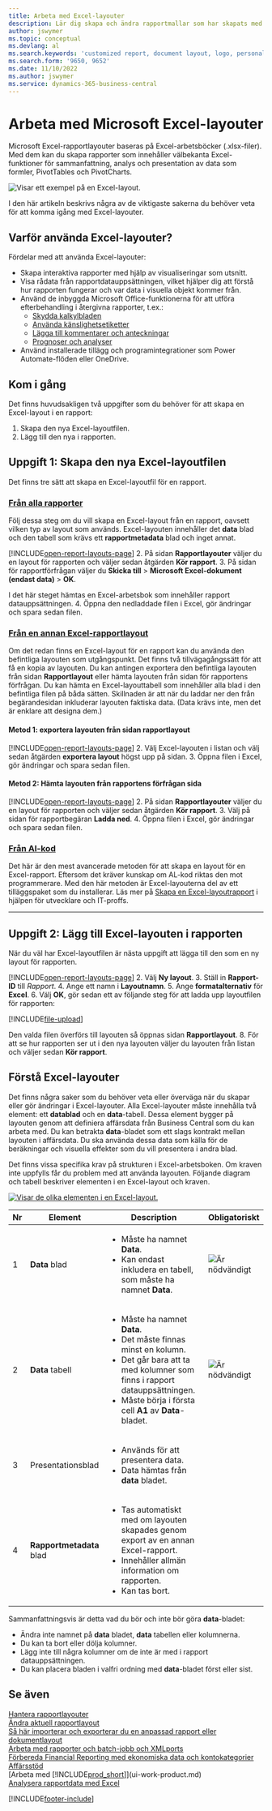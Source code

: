 ```yaml
---
title: Arbeta med Excel-layouter
description: Lär dig skapa och ändra rapportmallar som har skapats med Excel.
author: jswymer
ms.topic: conceptual
ms.devlang: al
ms.search.keywords: 'customized report, document layout, logo, personalize'
ms.search.form: '9650, 9652'
ms.date: 11/10/2022
ms.author: jswymer
ms.service: dynamics-365-business-central
---
```

# <a name="working-with-microsoft-excel-layouts"></a>Arbeta med Microsoft Excel-layouter

Microsoft Excel-rapportlayouter baseras på Excel-arbetsböcker (.xlsx-filer). Med dem kan du skapa rapporter som innehåller välbekanta Excel-funktioner för sammanfattning, analys och presentation av data som formler, PivotTables och PivotCharts.

![Visar ett exempel på en Excel-layout.](media/excel-layout-2.png)

I den här artikeln beskrivs några av de viktigaste sakerna du behöver veta för att komma igång med Excel-layouter.

## <a name="why-use-excel-layouts"></a>Varför använda Excel-layouter?

Fördelar med att använda Excel-layouter:

- Skapa interaktiva rapporter med hjälp av visualiseringar som utsnitt.
- Visa rådata från rapportdatauppsättningen, vilket hjälper dig att förstå hur rapporten fungerar och var data i visuella objekt kommer från.
- Använd de inbyggda Microsoft Office-funktionerna för att utföra efterbehandling i återgivna rapporter, t.ex.:
  - [Skydda kalkylbladen](https://support.microsoft.com/office/protect-a-worksheet-3179efdb-1285-4d49-a9c3-f4ca36276de6)
  - [Använda känslighetsetiketter](https://support.microsoft.com/office/apply-sensitivity-labels-to-your-files-and-email-in-office-2f96e7cd-d5a4-403b-8bd7-4cc636bae0f9)
  - [Lägga till kommentarer och anteckningar](https://support.microsoft.com/office/insert-comments-and-notes-in-excel-65f504d8-160b-4a05-ac30-46fbd5227a52)
  - [Prognoser och analyser](https://support.microsoft.com/office/introduction-to-what-if-analysis-22bffa5f-e891-4acc-bf7a-e4645c446fb4)
- Använd installerade tillägg och programintegrationer som Power Automate-flöden eller OneDrive.

## <a name="get-started"></a>Kom i gång

Det finns huvudsakligen två uppgifter som du behöver för att skapa en Excel-layout i en rapport:

1. Skapa den nya Excel-layoutfilen.
2. Lägg till den nya i rapporten.

## <a name="task-1-create-the-excel-layout-file"></a>Uppgift 1: Skapa den nya Excel-layoutfilen

Det finns tre sätt att skapa en Excel-layoutfil för en rapport.

### [Från alla rapporter](#tab/any-report)

Följ dessa steg om du vill skapa en Excel-layout från en rapport, oavsett vilken typ av layout som används. Excel-layouten innehåller det **data** blad och den tabell som krävs ett **rapportmetadata** blad och inget annat.

[!INCLUDE[open-report-layouts-page](includes/open-report-layouts-page.md)]
2. På sidan **Rapportlayouter** väljer du en layout för rapporten och väljer sedan åtgärden **Kör rapport**.
3. På sidan för rapportförfrågan väljer du **Skicka till** > **Microsoft Excel-dokument (endast data)** > **OK**.

   I det här steget hämtas en Excel-arbetsbok som innehåller rapport datauppsättningen.
4. Öppna den nedladdade filen i Excel, gör ändringar och spara sedan filen.

### [Från en annan Excel-rapportlayout](#tab/other-layout)

Om det redan finns en Excel-layout för en rapport kan du använda den befintliga layouten som utgångspunkt. Det finns två tillvägagångssätt för att få en kopia av layouten. Du kan antingen exportera den befintliga layouten från sidan **Rapportlayout** eller hämta layouten från sidan för rapportens förfrågan. Du kan hämta en Excel-layouttabell som innehåller alla blad i den befintliga filen på båda sätten. Skillnaden är att när du laddar ner den från begärandesidan inkluderar layouten faktiska data. (Data krävs inte, men det är enklare att designa dem.)

#### <a name="approach-1-export-the-layout-from-the-report-layouts-page"></a>Metod 1: exportera layouten från sidan **rapportlayout**

[!INCLUDE[open-report-layouts-page](includes/open-report-layouts-page.md)]
2. Välj Excel-layouten i listan och välj sedan åtgärden **exportera layout** högst upp på sidan.
3. Öppna filen i Excel, gör ändringar och spara sedan filen.

#### <a name="approach-2-download-the-layout-from-the-reports-request-page"></a>Metod 2: Hämta layouten från rapportens förfrågan sida

[!INCLUDE[open-report-layouts-page](includes/open-report-layouts-page.md)]
2. På sidan **Rapportlayouter** väljer du en layout för rapporten och väljer sedan åtgärden **Kör rapport**.
3. Välj på sidan för rapportbegäran **Ladda ned**.
4. Öppna filen i Excel, gör ändringar och spara sedan filen.

### [Från AI-kod](#tab/from-code)

Det här är den mest avancerade metoden för att skapa en layout för en Excel-rapport. Eftersom det kräver kunskap om AL-kod riktas den mot programmerare. Med den här metoden är Excel-layouterna del av ett tilläggspaket som du installerar. Läs mer på [Skapa en Excel-layoutrapport](/dynamics365/business-central/dev-itpro/developer/devenv-howto-excel-report-layout) i hjälpen för utvecklare och IT-proffs.

---

## <a name="task-2-add-the-excel-layout-to-the-report"></a>Uppgift 2: Lägg till Excel-layouten i rapporten

När du väl har Excel-layoutfilen är nästa uppgift att lägga till den som en ny layout för rapporten.

[!INCLUDE[open-report-layouts-page](includes/open-report-layouts-page.md)]
2. Välj **Ny layout**.
3. Ställ in **Rapport-ID** till *Rapport*.
4. Ange ett namn i **Layoutnamn**.
5. Ange **formatalternativ** för **Excel**.
6. Välj **OK**, gör sedan ett av följande steg för att ladda upp layoutfilen för rapporten:

   [!INCLUDE[file-upload](includes/file-upload.md)]

   Den valda filen överförs till layouten så öppnas sidan **Rapportlayout**.
8. För att se hur rapporten ser ut i den nya layouten väljer du layouten från listan och väljer sedan **Kör rapport**.

<!--

**Data** sheet
  - An Excel layout must contain a sheet named **Data**.
  - The **Data** sheet must include a table named **Data**.

**Data** table
  - The **Data** sheet must include a table named **Data**.
  - The table must have at least one column and can only include columns that are also in the report dataset.
  - The table must start in the first cell **A1** of the **Data** sheet.

3. Report metadata 
-->

## <a name="understanding-excel-layouts"></a>Förstå Excel-layouter

Det finns några saker som du behöver veta eller överväga när du skapar eller gör ändringar i Excel-layouter. Alla Excel-layouter måste innehålla två element: ett **datablad** och en **data**-tabell. Dessa element bygger på layouten genom att definiera affärsdata från Business Central som du kan arbeta med. Du kan betrakta **data**-bladet som ett slags kontrakt mellan layouten i affärsdata. Du ska använda dessa data som källa för de beräkningar och visuella effekter som du vill presentera i andra blad.

Det finns vissa specifika krav på strukturen i Excel-arbetsboken. Om kraven inte uppfylls får du problem med att använda layouten. Följande diagram och tabell beskriver elementen i en Excel-layout och kraven.

[![Visar de olika elementen i en Excel-layout.](media/excel-layout-callouts-2.png)](media/excel-layout-callouts-2.png#lightbox)

|Nr|Element|Description|Obligatoriskt|
|---|-------|----|---|
|1|**Data** blad|<ul><li>Måste ha namnet **Data**.</li><li>Kan endast inkludera en tabell, som måste ha namnet **Data**.</li></ul>|![Är nödvändigt](media/check.png) | 
|2|**Data** tabell|<ul><li>Måste ha namnet **Data**.</li><li>Det måste finnas minst en kolumn.</li><li>Det går bara att ta med kolumner som finns i rapport datauppsättningen.</li><li>Måste börja i första cell **A1** av **Data**-bladet.</li></ul>|![Är nödvändigt](media/check.png)|
|3|Presentationsblad|<ul><li>Används för att presentera data.</li><li>Data hämtas från **data** bladet. </li></ul>||
|4|**Rapportmetadata** blad|<ul><li>Tas automatiskt med om layouten skapades genom export av en annan Excel-rapport.</li><li>Innehåller allmän information om rapporten.</li><li>Kan tas bort.</li></ul>|

Sammanfattningsvis är detta vad du bör och inte bör göra **data**-bladet:

- Ändra inte namnet på **data** bladet, **data** tabellen eller kolumnerna.
- Du kan ta bort eller dölja kolumner.
- Lägg inte till några kolumner om de inte är med i rapport datauppsättningen.
- Du kan placera bladen i valfri ordning med **data**-bladet först eller sist.

## <a name="see-also"></a>Se även

[Hantera rapportlayouter](ui-manage-report-layouts.md)  
[Ändra aktuell rapportlayout](ui-how-change-layout-currently-used-report.md)  
[Så här importerar och exporterar du en anpassad rapport eller dokumentlayout](ui-how-import-and-export-report-layout.md)  
[Arbeta med rapporter och batch-jobb och XMLports](ui-work-report.md)  
[Förbereda Financial Reporting med ekonomiska data och kontokategorier](bi-how-work-account-schedule.md)  
[Affärsstöd](bi.md)  
[Arbeta med [!INCLUDE[prod_short](includes/prod_short.md)]](ui-work-product.md)  
[Analysera rapportdata med Excel](report-analyze-excel.md)  

[!INCLUDE[footer-include](includes/footer-banner.md)]
